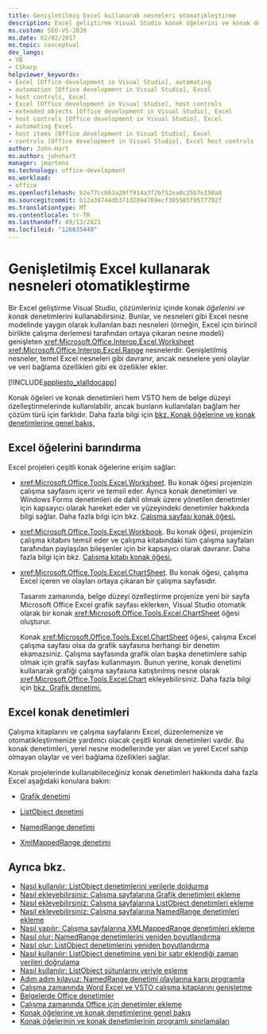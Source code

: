 ```yaml
---
title: Genişletilmiş Excel kullanarak nesneleri otomatikleştirme
description: Excel geliştirme Visual Studio konak öğelerini ve konak denetimlerini çözümleriniz içinde kullanabileceğinizi öğrenin.
ms.custom: SEO-VS-2020
ms.date: 02/02/2017
ms.topic: conceptual
dev_langs:
- VB
- CSharp
helpviewer_keywords:
- Excel [Office development in Visual Studio], automating
- automation [Office development in Visual Studio], Excel
- host controls, Excel
- Excel [Office development in Visual Studio], host controls
- extended objects [Office development in Visual Studio], Excel
- host controls [Office development in Visual Studio], Excel
- automating Excel
- host items [Office development in Visual Studio], Excel
- controls [Office development in Visual Studio], Excel host controls
author: John-Hart
ms.author: johnhart
manager: jmartens
ms.technology: office-development
ms.workload:
- office
ms.openlocfilehash: b2e77cc663a20ff914a3f2bf52ea8c25b7e150a8
ms.sourcegitcommit: b12a38744db371d2894769ecf305585f9577792f
ms.translationtype: MT
ms.contentlocale: tr-TR
ms.lasthandoff: 09/13/2021
ms.locfileid: "126635449"
---
```

# <a name="automate-excel-by-using-extended-objects"></a>Genişletilmiş Excel kullanarak nesneleri otomatikleştirme
  Bir Excel geliştirme Visual Studio, çözümleriniz içinde konak *öğelerini* *ve konak* denetimlerini kullanabilirsiniz. Bunlar, ve nesneleri gibi Excel nesne modelinde yaygın olarak kullanılan bazı nesneleri (örneğin, Excel için birincil birlikte çalışma derlemesi tarafından ortaya çıkaran nesne modeli) genişleten <xref:Microsoft.Office.Interop.Excel.Worksheet> <xref:Microsoft.Office.Interop.Excel.Range> nesnelerdir. Genişletilmiş nesneler, temel Excel nesneleri gibi davranır, ancak nesnelere yeni olaylar ve veri bağlama özellikleri gibi ek özellikler ekler.

 [!INCLUDE[appliesto_xlalldocapp](../vsto/includes/appliesto-xlalldocapp-md.md)]

 Konak öğeleri ve konak denetimleri hem VSTO hem de belge düzeyi özelleştirmelerinde kullanılabilir, ancak bunların kullanılaları bağlam her çözüm türü için farklıdır. Daha fazla bilgi için [bkz. Konak öğelerine ve konak denetimlerine genel bakış.](../vsto/host-items-and-host-controls-overview.md)

## <a name="excel-host-items"></a>Excel öğelerini barındırma
 Excel projeleri çeşitli konak öğelerine erişim sağlar:

- <xref:Microsoft.Office.Tools.Excel.Worksheet>. Bu konak öğesi projenizin çalışma sayfasını içerir ve temsil eder. Ayrıca konak denetimleri ve Windows Forms denetimleri de dahil olmak üzere yönetilen denetimler için kapsayıcı olarak hareket eder ve yüzeyindeki denetimler hakkında bilgi sağlar. Daha fazla bilgi için bkz. [Çalışma sayfası konak öğesi.](../vsto/worksheet-host-item.md)

- <xref:Microsoft.Office.Tools.Excel.Workbook>. Bu konak öğesi, projenizin çalışma kitabını temsil eder ve çalışma kitabındaki tüm çalışma sayfaları tarafından paylaşılan bileşenler için bir kapsayıcı olarak davranır. Daha fazla bilgi için bkz. [Çalışma kitabı konak öğesi.](../vsto/workbook-host-item.md)

- <xref:Microsoft.Office.Tools.Excel.ChartSheet>. Bu konak öğesi, çalışma Excel içeren ve olayları ortaya çıkaran bir çalışma sayfasıdır.

     Tasarım zamanında, belge düzeyi özelleştirme projenize yeni bir sayfa Microsoft Office Excel grafik sayfası eklerken, Visual Studio otomatik olarak bir konak <xref:Microsoft.Office.Tools.Excel.ChartSheet> öğesi oluşturur.

     Konak <xref:Microsoft.Office.Tools.Excel.ChartSheet> öğesi, çalışma Excel çalışma sayfası olsa da grafik sayfasına herhangi bir denetim ekamazsiniz. Çalışma sayfasında grafik olan başka denetimlere sahip olmak için grafik sayfası kullanmayın. Bunun yerine, konak denetimi kullanarak grafiği çalışma sayfasına katıştırılmış nesne olarak <xref:Microsoft.Office.Tools.Excel.Chart> ekleyebilirsiniz. Daha fazla bilgi için [bkz. Grafik denetimi.](../vsto/chart-control.md)

## <a name="excel-host-controls"></a>Excel konak denetimleri
 Çalışma kitaplarını ve çalışma sayfalarını Excel, düzenlemenize ve otomatikleştirmenize yardımcı olacak çeşitli konak denetimleri vardır. Bu konak denetimleri, yerel nesne modellerinde yer alan ve yerel Excel sahip olmayan olaylar ve veri bağlama özellikleri sağlar.

 Konak projelerinde kullanabileceğiniz konak denetimleri hakkında daha fazla Excel aşağıdaki konulara bakın:

- [Grafik denetimi](../vsto/chart-control.md)

- [ListObject denetimi](../vsto/listobject-control.md)

- [NamedRange denetimi](../vsto/namedrange-control.md)

- [XmlMappedRange denetimi](../vsto/xmlmappedrange-control.md)

## <a name="see-also"></a>Ayrıca bkz.
- [Nasıl kullanılır: ListObject denetimlerini verilerle doldurma](../vsto/how-to-fill-listobject-controls-with-data.md)
- [Nasıl ekleyebilirsiniz: Çalışma sayfalarına Grafik denetimleri ekleme](../vsto/how-to-add-chart-controls-to-worksheets.md)
- [Nasıl ekleyebilirsiniz: Çalışma sayfalarına ListObject denetimleri ekleme](../vsto/how-to-add-listobject-controls-to-worksheets.md)
- [Nasıl ekleyebilirsiniz: Çalışma sayfalarına NamedRange denetimleri ekleme](../vsto/how-to-add-namedrange-controls-to-worksheets.md)
- [Nasıl yapılır: Çalışma sayfalarına XMLMappedRange denetimleri ekleme](../vsto/how-to-add-xmlmappedrange-controls-to-worksheets.md)
- [Nasıl olur: NamedRange denetimlerini yeniden boyutlandırma](../vsto/how-to-resize-namedrange-controls.md)
- [Nasıl olur: ListObject denetimlerini yeniden boyutlandırma](../vsto/how-to-resize-listobject-controls.md)
- [Nasıl kullanılır: ListObject denetimine yeni bir satır eklendiği zaman verileri doğrulama](../vsto/how-to-validate-data-when-a-new-row-is-added-to-a-listobject-control.md)
- [Nasıl kullanılır: ListObject sütunlarını veriyle eşleme](../vsto/how-to-map-listobject-columns-to-data.md)
- [Adım adım kılavuz: NamedRange denetimi olaylarına karşı programla](../vsto/walkthrough-programming-against-events-of-a-namedrange-control.md)
- [Çalışma zamanında Word Excel ve VSTO çalışma kitaplarını genişletme](../vsto/extending-word-documents-and-excel-workbooks-in-vsto-add-ins-at-run-time.md)
- [Belgelerde Office denetimler](../vsto/controls-on-office-documents.md)
- [Çalışma zamanında Office için denetimler ekleme](../vsto/adding-controls-to-office-documents-at-run-time.md)
- [Konak öğelerine ve konak denetimlerine genel bakış](../vsto/host-items-and-host-controls-overview.md)
- [Konak öğelerinin ve konak denetimlerinin programlı sınırlamaları](../vsto/programmatic-limitations-of-host-items-and-host-controls.md)
